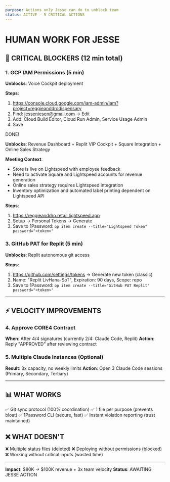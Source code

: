 ```yaml
---
purpose: Actions only Jesse can do to unblock team
status: ACTIVE - 5 CRITICAL ACTIONS
---
```


# HUMAN WORK FOR JESSE

## 🚨 CRITICAL BLOCKERS (12 min total)

### 1. GCP IAM Permissions (5 min)
**Unblocks**: Voice Cockpit deployment

**Steps**:
1. https://console.cloud.google.com/iam-admin/iam?project=reggieanddrodispensary
2. Find: jesseniesen@gmail.com → Edit
3. Add: Cloud Build Editor, Cloud Run Admin, Service Usage Admin
4. Save

DONE!

**Unblocks**: Revenue Dashboard + Replit VIP Cockpit + Square Integration + Online Sales Strategy

**Meeting Context**: 
- Store is live on Lightspeed with employee feedback
- Need to activate Square and Lightspeed accounts for revenue generation
- Online sales strategy requires Lightspeed integration
- Inventory optimization and automated label printing dependent on Lightspeed API

**Steps**:
1. https://reggieanddro.retail.lightspeed.app
2. Setup → Personal Tokens → Generate
3. Save to 1Password: `op item create --title="Lightspeed Token" password="<token>"`

### 3. GitHub PAT for Replit (5 min)
**Unblocks**: Replit autonomous git access

**Steps**:
1. https://github.com/settings/tokens → Generate new token (classic)
2. Name: "Replit LivHana-SoT", Expiration: 90 days, Scope: repo
3. Save to 1Password: `op item create --title="GitHub PAT Replit" password="<token>"`

---

## ⚡ VELOCITY IMPROVEMENTS

### 4. Approve CORE4 Contract
**When**: After 4/4 signatures (currently 2/4: Claude Code, Replit)
**Action**: Reply "APPROVED" after reviewing contract

### 5. Multiple Claude Instances (Optional)
**Result**: 3x capacity, no weekly limits
**Action**: Open 3 Claude Code sessions (Primary, Secondary, Tertiary)

---

## 📊 WHAT WORKS
✅ Git sync protocol (100% coordination)
✅ 1 file per purpose (prevents bloat)
✅ 1Password CLI (secure, fast)
✅ Instant violation reporting (trust maintained)

## ❌ WHAT DOESN'T
❌ Multiple status files (deleted)
❌ Deploying without permissions (blocked)
❌ Working without critical inputs (wasted time)

---

**Impact**: $80K → $100K revenue + 3x team velocity
**Status**: AWAITING JESSE ACTION
